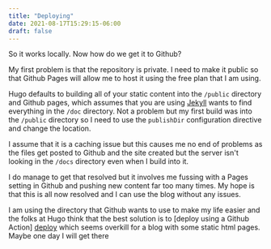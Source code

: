 ```yaml
---
title: "Deploying"
date: 2021-08-17T15:29:15-06:00
draft: false
---
```


So it works locally. Now how do we get it to Github?

My first problem is that the repository is private. I need to make it public so that Github Pages will allow me to host it using the free plan that I am using. 

Hugo defaults to building all of your static content into the `/public` directory and Github pages, which assumes that you are using [Jekyll][jk] wants to find everything in the `/doc` directory. Not a problem but my first build was into the `/public` directory so I need to use the `publishDir` configuration directive and change the location.

I assume that it is a caching issue but this causes me no end of problems as the files get posted to Github and the site created but the server isn't looking in the `/docs` directory even when I build into it. 

I do manage to get that resolved but it involves me fussing with a Pages setting in Github and pushing new content far too many times. My hope is that this is all now resolved and I can use the blog without any issues.

I am using the directory that Github wants to use to make my life easier and the folks at Hugo think that the best solution is to [deploy using a Github Action] [deploy] which seems overkill for a blog with some static html pages. Maybe one day I will get there

[jk]: https://jekyllrb.com "Another static site generator" 
[deploy]: https://gohugo.io/hosting-and-deployment/hosting-on-github/ "Holy heck!"
